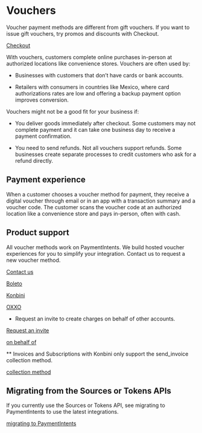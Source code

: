 # Vouchers

Voucher payment methods are different from gift vouchers. If you want to issue gift vouchers, try promos and discounts with Checkout.

[Checkout](/payments/checkout/discounts)

With vouchers, customers complete online purchases in-person at authorized locations like convenience stores. Vouchers are often used by:

- Businesses with customers that don’t have cards or bank accounts.

- Retailers with consumers in countries like Mexico, where card authorizations rates are low and offering a backup payment option improves conversion.

Vouchers might not be a good fit for your business if:

- You deliver goods immediately after checkout. Some customers may not complete payment and it can take one business day to receive a payment confirmation.

- You need to send refunds. Not all vouchers support refunds. Some businesses create separate processes to credit customers who ask for a refund directly.

## Payment experience

When a customer chooses a voucher method for payment, they receive a digital voucher through email or in an app with a transaction summary and a voucher code. The customer scans the voucher code at an authorized location like a convenience store and pays in-person, often with cash.

## Product support

All voucher methods work on PaymentIntents. We build hosted voucher experiences for you to simplify your integration. Contact us to request a new voucher method.

[Contact us](https://support.stripe.com/contact)

[Boleto](/payments/boleto)

[Konbini](/payments/konbini)

[OXXO](/payments/oxxo)

* Request an invite to create charges on behalf of other accounts.

[Request an invite](https://support.stripe.com/contact/email?topic=payment_apis)

[on behalf of](/connect/charges#on_behalf_of)

** Invoices and Subscriptions with Konbini only support the send_invoice collection method.

[collection method](/api/invoices/object#invoice_object-collection_method)

## Migrating from the Sources or Tokens APIs

If you currently use the Sources or Tokens API, see migrating to PaymentIntents to use the latest integrations.

[migrating to PaymentIntents](/payments/payment-intents/migration)
